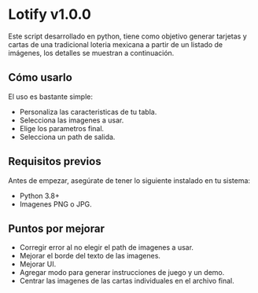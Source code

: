 # Lotify v1.0.0
Este script desarrollado en python, tiene como objetivo generar tarjetas y cartas de una tradicional loteria mexicana a partir de un listado de imágenes, los detalles se muestran a  continuación.

## Cómo usarlo
El uso es bastante simple:
- Personaliza las caracteristicas de tu tabla.
- Selecciona las imagenes a usar.
- Elige los parametros final.
- Selecciona un path de salida.


## **Requisitos previos**
Antes de empezar, asegúrate de tener lo siguiente instalado en tu sistema:
- Python 3.8+
- Imagenes PNG o JPG. 

## **Puntos por mejorar**
- Corregir error al no elegir el path de imagenes a usar.
- Mejorar el borde del texto de las imagenes.
- Mejorar UI.
- Agregar modo para generar instrucciones de juego y un demo.
- Centrar las imagenes de las cartas individuales en el archivo final.